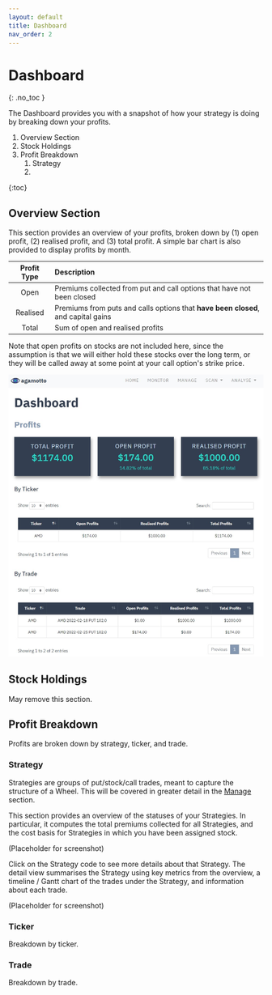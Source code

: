 ```yaml
---
layout: default
title: Dashboard
nav_order: 2
---
```


# Dashboard
{: .no_toc }

The Dashboard provides you with a snapshot of how your strategy is doing by breaking down your profits.

1. Overview Section
2. Stock Holdings
3. Profit Breakdown
    1. Strategy
    2. 
{:toc}

## Overview Section
This section provides an overview of your profits, broken down by (1) open profit, (2) realised profit, and (3) total profit. A simple bar chart is also provided to display profits by month.

| Profit Type | Description |
| :---------: | :---------- |
| Open        | Premiums collected from put and call options that have not been closed |
| Realised    | Premiums from puts and calls options that **have been closed**, and capital gains |
| Total       | Sum of open and realised profits |

Note that open profits on stocks are not included here, since the assumption is that we will either hold these stocks over the long term, or they will be called away at some point at your call option's strike price.

<p align="center">
    <img src="https://raw.githubusercontent.com/chrischow/agamotto/main/screenshots/dashboard.jpg">
</p>

## Stock Holdings
May remove this section.

## Profit Breakdown
Profits are broken down by strategy, ticker, and trade.

### Strategy
Strategies are groups of put/stock/call trades, meant to capture the structure of a Wheel. This will be covered in greater detail in the [Manage](manage.md) section.

This section provides an overview of the statuses of your Strategies. In particular, it computes the total premiums collected for all Strategies, and the cost basis for Strategies in which you have been assigned stock.

(Placeholder for screenshot)

Click on the Strategy code to see more details about that Strategy. The detail view summarises the Strategy using key metrics from the overview, a timeline / Gantt chart of the trades under the Strategy, and information about each trade.

(Placeholder for screenshot)

### Ticker
Breakdown by ticker.

### Trade
Breakdown by trade.